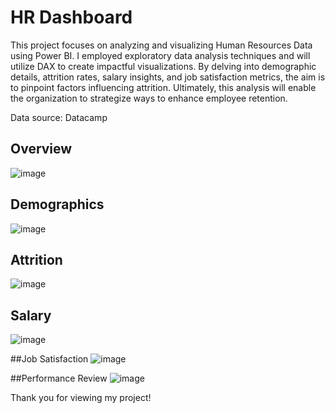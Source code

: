 # HR Dashboard

This project focuses on analyzing and visualizing Human Resources Data using Power BI. I employed exploratory data analysis techniques and will utilize DAX to create impactful visualizations. By delving into demographic details, attrition rates, salary insights, and job satisfaction metrics, the aim is to pinpoint factors influencing attrition. Ultimately, this analysis will enable the organization to strategize ways to enhance employee retention.

Data source: Datacamp
## Overview
![image](https://github.com/LinhGarwood/HR-Dashboard/assets/169009403/cfdcc60e-d6e9-49bc-af5a-a935b4de7630)

## Demographics
![image](https://github.com/LinhGarwood/HR-Dashboard/assets/169009403/5a8c0f40-b8bb-4f30-94d9-30fed977d330)

## Attrition
![image](https://github.com/LinhGarwood/HR-Dashboard/assets/169009403/eb6f2d25-4ea7-499c-8e12-9c13298243b8)

## Salary
![image](https://github.com/LinhGarwood/HR-Dashboard/assets/169009403/897d1409-a8e7-4efb-bdfd-403996ff5df8)

##Job Satisfaction
![image](https://github.com/LinhGarwood/HR-Dashboard/assets/169009403/7c99abce-b4a9-4e8d-9a83-15657687de59)

##Performance Review
![image](https://github.com/LinhGarwood/HR-Dashboard/assets/169009403/daa75c0f-7bba-436f-9663-1d2e7f3bef5c)

Thank you for viewing my project!
